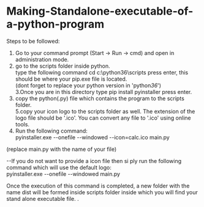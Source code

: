 # Making-Standalone-executable-of-a-python-program

Steps to be followed:<br /> 
1. Go to your command prompt (Start -> Run -> cmd) and open in administration mode.<br /> 
2. go to the scripts folder inside python.<br /> 
type the following command cd c:\python36\scripts press enter, this should be where your pip.exe file is located.<br /> 
(dont forget to replace your python version in 'python*36*')<br /> 
3.Once you are in this directory type pip install pyinstaller press enter.<br /> 
4. copy the python(.py) file which contains the program to the scripts folder.<br /> 
5.copy your icon logo to the scripts folder as well. The extension of the logo file should be '.ico'. You can convert any file to '.ico' using online tools.<br /> 
6. Run the following command:<br /> 
pyinstaller.exe --onefile --windowed --icon=calc.ico main.py<br /> 

(replace main.py with the name of your file)<br /> 

--If you do not want to provide a icon file then si ply run the following command which will use the default logo:<br /> 
pyinstaller.exe --onefile --windowed main.py<br /> 

Once the execution of this command is completed, a new folder with the name dist will be formed inside scripts folder inside which you will find your stand alone executable file.
.

